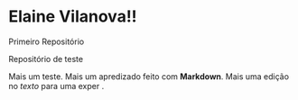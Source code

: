 # Elaine Vilanova!!
 Primeiro Repositório

 Repositório de teste
 
 Mais um teste.
 Mais um apredizado feito com **Markdown**. Mais uma edição no *texto* para
 uma exper .
